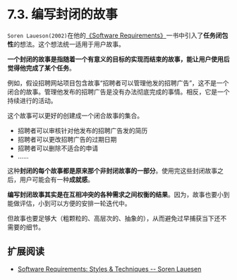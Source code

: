 # 7.3. 编写封闭的故事

`Soren Laueson(2002)`在他的[《Software Requirements》](https://book.douban.com/subject/2696709/)一书中引入了**任务闭包性**的想法。这个想法统一适用于用户故事。

**一个封闭的故事是指随着一个有意义的目标的实现而结束的故事，能让用户使用后觉得他完成了某个任务**。

例如，假设招聘网站项目包含故事“招聘者可以管理他发的招聘广告”，这不是一个闭合的故事。管理他发布的招聘广告是没有办法彻底完成的事情。相反，它是一个持续进行的活动。

这个故事可以更好的创建成一个闭合故事的集合。

- 招聘者可以审核针对他发布的招聘广告发的简历
- 招聘者可以更改招聘广告的过期日期
- 招聘者可以删除不适合的申请
- ......

这种**封闭的每个故事都是原来那个非封闭故事的一部分**。使用完这些封闭故事之后，用户可能会有一种**成就感**。

**编写封闭故事其实是在互相冲突的各种需求之间权衡的结果**。因为，故事也要小到能做评估，小到可以方便的安排一轮迭代中。

但故事也要足够大（粗颗粒的、高层次的、抽象的），从而避免过早捕获当下还不需要的细节。

## 扩展阅读

- [Software Requirements: Styles & Techniques -- Soren Lauesen](https://www.pearson.com/us/higher-education/program/Lauesen-Software-Requirements-Styles-Techniques/PGM11471.html)
